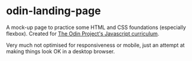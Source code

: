 # odin-landing-page

A mock-up page to practice some HTML and CSS foundations (especially flexbox). Created for [The Odin Project's Javascript curriculum](https://www.theodinproject.com/lessons/foundations-landing-page).

Very much not optimised for responsiveness or mobile, just an attempt at making things look OK in a desktop browser.